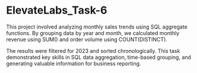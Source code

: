 # ElevateLabs_Task-6

This project involved analyzing monthly sales trends using SQL aggregate functions. By grouping data by year and month, we calculated monthly revenue using SUM() and order volume using COUNT(DISTINCT). 

The results were filtered for 2023 and sorted chronologically. 
This task demonstrated key skills in SQL data aggregation, time-based grouping, and generating valuable information for business reporting.






